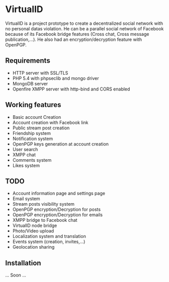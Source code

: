 # VirtualID

VirtualID is a project prototype to create a decentralized social network with no personal datas violation. He can be a parallel social network of Facebook because of its Facebook bridge features (Cross chat, Cross message publication,...). He also had an encryption/decryption feature with OpenPGP.

## Requirements
- HTTP server with SSL/TLS
- PHP 5.4 with phpseclib and mongo driver
- MongoDB server
- Openfire XMPP server with http-bind and CORS enabled

## Working features
- Basic account Creation
- Account creation with Facebook link
- Public stream post creation
- Friendship system
- Notification system
- OpenPGP keys generation at account creation
- User search
- XMPP chat
- Comments system
- Likes system

## TODO
- Account information page and settings page
- Email system
- Stream posts visibility system
- OpenPGP encryption/Decryption for posts
- OpenPGP encryption/Decryption for emails
- XMPP bridge to Facebook chat
- VirtualID node bridge
- Photo/Video upload
- Localization system and translation
- Events system (creation, invites,...)
- Geolocation sharing

## Installation
... Soon ...
